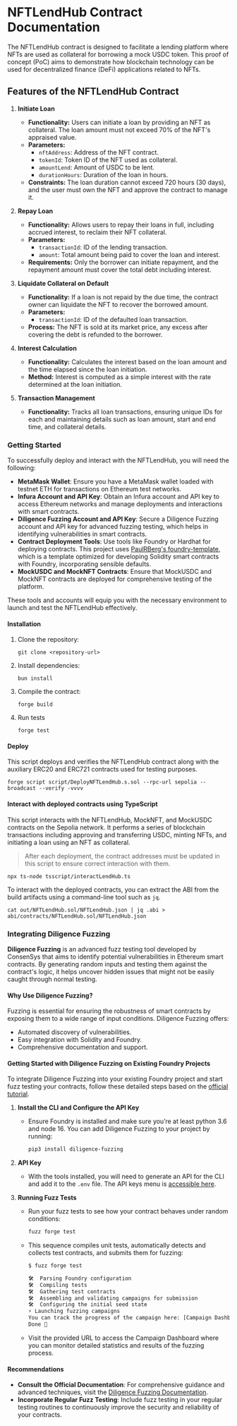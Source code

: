 # NFTLendHub Contract Documentation

The NFTLendHub contract is designed to facilitate a lending platform where NFTs are used as collateral for borrowing a
mock USDC token. This proof of concept (PoC) aims to demonstrate how blockchain technology can be used for decentralized
finance (DeFi) applications related to NFTs.

## Features of the NFTLendHub Contract

1. **Initiate Loan**

   - **Functionality:** Users can initiate a loan by providing an NFT as collateral. The loan amount must not exceed 70%
     of the NFT's appraised value.
   - **Parameters:**
     - `nftAddress`: Address of the NFT contract.
     - `tokenId`: Token ID of the NFT used as collateral.
     - `amountLend`: Amount of USDC to be lent.
     - `durationHours`: Duration of the loan in hours.
   - **Constraints:** The loan duration cannot exceed 720 hours (30 days), and the user must own the NFT and approve the
     contract to manage it.

2. **Repay Loan**

   - **Functionality:** Allows users to repay their loans in full, including accrued interest, to reclaim their NFT
     collateral.
   - **Parameters:**
     - `transactionId`: ID of the lending transaction.
     - `amount`: Total amount being paid to cover the loan and interest.
   - **Requirements:** Only the borrower can initiate repayment, and the repayment amount must cover the total debt
     including interest.

3. **Liquidate Collateral on Default**

   - **Functionality:** If a loan is not repaid by the due time, the contract owner can liquidate the NFT to recover the
     borrowed amount.
   - **Parameters:**
     - `transactionId`: ID of the defaulted loan transaction.
   - **Process:** The NFT is sold at its market price, any excess after covering the debt is refunded to the borrower.

4. **Interest Calculation**

   - **Functionality:** Calculates the interest based on the loan amount and the time elapsed since the loan initiation.
   - **Method:** Interest is computed as a simple interest with the rate determined at the loan initiation.

5. **Transaction Management**
   - **Functionality:** Tracks all loan transactions, ensuring unique IDs for each and maintaining details such as loan
     amount, start and end time, and collateral details.

### Getting Started

To successfully deploy and interact with the NFTLendHub, you will need the following:

- **MetaMask Wallet**: Ensure you have a MetaMask wallet loaded with testnet ETH for transactions on Ethereum test
  networks.
- **Infura Account and API Key**: Obtain an Infura account and API key to access Ethereum networks and manage
  deployments and interactions with smart contracts.
- **Diligence Fuzzing Account and API Key**: Secure a Diligence Fuzzing account and API key for advanced fuzzing
  testing, which helps in identifying vulnerabilities in smart contracts.
- **Contract Deployment Tools**: Use tools like Foundry or Hardhat for deploying contracts. This project uses
  [PaulRBerg's foundry-template](https://github.com/PaulRBerg/foundry-template), which is a template optimized for
  developing Solidity smart contracts with Foundry, incorporating sensible defaults.
- **MockUSDC and MockNFT Contracts**: Ensure that MockUSDC and MockNFT contracts are deployed for comprehensive testing
  of the platform.

These tools and accounts will equip you with the necessary environment to launch and test the NFTLendHub effectively.

#### Installation

1. Clone the repository:
   ```
   git clone <repository-url>
   ```
2. Install dependencies:
   ```
   bun install
   ```
3. Compile the contract:
   ```
   forge build
   ```
4. Run tests
   ```
   forge test
   ```

#### Deploy

This script deploys and verifies the NFTLendHub contract along with the auxiliary ERC20 and ERC721 contracts used for
testing purposes.

```
forge script script/DeployNFTLendHub.s.sol --rpc-url sepolia --broadcast --verify -vvvv
```

#### Interact with deployed contracts using TypeScript

This script interacts with the NFTLendHub, MockNFT, and MockUSDC contracts on the Sepolia network. It performs a series
of blockchain transactions including approving and transferring USDC, minting NFTs, and initiating a loan using an NFT
as collateral.

> After each deployment, the contract addresses must be updated in this script to ensure correct interaction with them.

```
npx ts-node tsscript/interactLendHub.ts
```

To interact with the deployed contracts, you can extract the ABI from the build artifacts using a command-line tool such
as `jq`.

```
cat out/NFTLendHub.sol/NFTLendHub.json | jq .abi > abi/contracts/NFTLendHub.sol/NFTLendHub.json
```

### Integrating Diligence Fuzzing

**Diligence Fuzzing** is an advanced fuzz testing tool developed by ConsenSys that aims to identify potential
vulnerabilities in Ethereum smart contracts. By generating random inputs and testing them against the contract's logic,
it helps uncover hidden issues that might not be easily caught through normal testing.

#### Why Use Diligence Fuzzing?

Fuzzing is essential for ensuring the robustness of smart contracts by exposing them to a wide range of input
conditions. Diligence Fuzzing offers:

- Automated discovery of vulnerabilities.
- Easy integration with Solidity and Foundry.
- Comprehensive documentation and support.

#### Getting Started with Diligence Fuzzing on Existing Foundry Projects

To integrate Diligence Fuzzing into your existing Foundry project and start fuzz testing your contracts, follow these
detailed steps based on the
[official tutorial](https://fuzzing-docs.diligence.tools/getting-started/fuzzing-foundry-projects).

1. **Install the CLI and Configure the API Key**
   - Ensure Foundry is installed and make sure you’re at least python 3.6 and node 16. You can add Diligence Fuzzing to
     your project by running:
     ```bash
     pip3 install diligence-fuzzing
     ```
2. **API Key**

   - With the tools installed, you will need to generate an API for the CLI and add it to the `.env` file. The API keys
     menu is [accessible here](https://fuzzing.diligence.tools/keys).

3. **Running Fuzz Tests**

   - Run your fuzz tests to see how your contract behaves under random conditions:
     ```bash
     fuzz forge test
     ```
   - This sequence compiles unit tests, automatically detects and collects test contracts, and submits them for fuzzing:

     ```bash
     $ fuzz forge test

     🛠️  Parsing Foundry configuration
     🛠️  Compiling tests
     🛠️  Gathering test contracts
     🛠️  Assembling and validating campaigns for submission
     🛠️  Configuring the initial seed state
     ⚡️ Launching fuzzing campaigns
     You can track the progress of the campaign here: [Campaign Dashboard](https://fuzzing.diligence.tools/campaigns/cmp_ffcd3abf6b0640598c7cc7e436717xxx)
     Done 🎉
     ```

   - Visit the provided URL to access the Campaign Dashboard where you can monitor detailed statistics and results of
     the fuzzing process.

#### Recommendations

- **Consult the Official Documentation**: For comprehensive guidance and advanced techniques, visit the
  [Diligence Fuzzing Documentation](https://fuzzing-docs.diligence.tools/getting-started/fuzzing-foundry-projects).
- **Incorporate Regular Fuzz Testing**: Include fuzz testing in your regular testing routines to continuously improve
  the security and reliability of your contracts.

